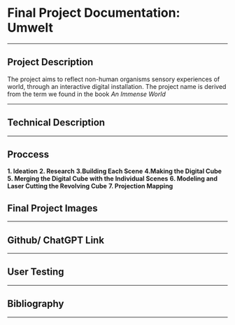 # Final Project Documentation: Umwelt

---

## Project Description

The project aims to reflect non-human organisms sensory experiences of world, through an interactive digital installation. The project name is derived from the term we found in the book *An Immense World*

---
## Technical Description
---
## Proccess

**1. Ideation**
**2. Research**
**3.Building Each Scene**
**4.Making the Digital Cube**
**5. Merging the Digital Cube with the Individual Scenes**
**6. Modeling and Laser Cutting the Revolving Cube**
**7. Projection Mapping**

## Final Project Images 
---
## Github/ ChatGPT Link
---
## User Testing
---
## Bibliography
---
